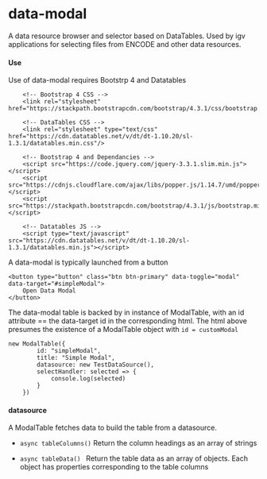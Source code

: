 # data-modal
A data resource browser and selector based on DataTables.  Used by igv applications for selecting files from ENCODE and other data resources.

#### Use

Use of data-modal requires Bootstrp 4 and Datatables

```
    <!-- Bootstrap 4 CSS -->
    <link rel="stylesheet" href="https://stackpath.bootstrapcdn.com/bootstrap/4.3.1/css/bootstrap.min.css">

    <!-- DataTables CSS -->
    <link rel="stylesheet" type="text/css" href="https://cdn.datatables.net/v/dt/dt-1.10.20/sl-1.3.1/datatables.min.css"/>

    <!-- Bootstrap 4 and Dependancies -->
    <script src="https://code.jquery.com/jquery-3.3.1.slim.min.js"></script>
    <script src="https://cdnjs.cloudflare.com/ajax/libs/popper.js/1.14.7/umd/popper.min.js"></script>
    <script src="https://stackpath.bootstrapcdn.com/bootstrap/4.3.1/js/bootstrap.min.js"></script>

    <!-- Datatables JS -->
    <script type="text/javascript" src="https://cdn.datatables.net/v/dt/dt-1.10.20/sl-1.3.1/datatables.min.js"></script>
```

A data-modal is typically launched from a button

```
<button type="button" class="btn btn-primary" data-toggle="modal" data-target="#simpleModal">
    Open Data Modal
</button>
```

The data-modal table is backed by in instance of ModalTable,  with an id attribute == the data-target id in the corresponding html.   The html above presumes the existence of a ModalTable object with ```id = customModal```

```
new ModalTable({
        id: "simpleModal",
        title: "Simple Modal",
        datasource: new TestDataSource(),
        selectHandler: selected => {
            console.log(selected)
        }
    })
```


#### datasource

A ModalTable fetches data to build the table from a datasource.  

* ``` async tableColumns() ```  Return the column headings as an array of strings

* ``` async tableData()  ```  Return the table data as an array of objects.  Each object has properties corresponding to the table columns

